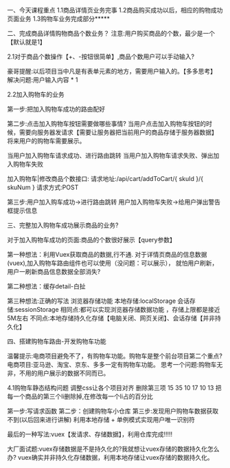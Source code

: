 

一、今天课程重点
1.1商品详情页业务完事
1.2商品购买成功以后，相应的购物成功页面业务
1.3购物车业务完成部分*****



二、完成商品详情购物商品个数业务？
注意:用户购买商品的个数，最少是一个【默认就是1】

2.1对于商品个数操作【+、-按钮很简单】,商品个数用户可以手动输入?

豪哥提醒:以后项目当中凡是有表单元素的地方，需要用户输入的。【多多思考】
解决问题:用户输入内容 * 1




2.2加入购物车的业务

第一步:把加入购物车成功的路由配好

第二步:点击加入购物车按钮需要做哪些事情?
当用户点击加入购物车按钮的时候，需要向服务器发请求【需要让服务器把当前用户的商品存储于服务器数据】
将来用户的购物车需要展示。

当用户加入购物车请求成功、进行路由跳转
当用户加入购物车请求失败、弹出加入购物车失败

加入购物车|修改商品个数接口:
请求地址:/api/cart/addToCart/{ skuId }/{ skuNum }
请求方式:POST


第三步:用户加入购车成功->进行路由跳转
       用户加入购物车失败->给用户弹出警告框提示信息




三、完整加入购物车成功展示商品的业务?

对于加入购物车成功的页面:商品的个数很好展示【query参数】

第一种想法：利用Vuex获取商品的数据,行不通.
对于详情页商品的信息数据(vuex),加入购物车路由组件也可以使用（没问题：可以展示），
就怕用户刷新，用户一刷新商品信息数据全部消失?



第二种想法：缓存detail-白扯



第三种想法:正确的写法  浏览器存储功能
本地存储:localStorage
会话存储:sessionStorage
相同点:都可以实现浏览器存储数据功能 ，存储上限都是接近5M左右
不同点:本地存储持久化存储【电脑关闭、网页关闭】、会话存储【并非持久化】






四、搭建购物车路由-开发购物车功能

温馨提示:电商项目避免不了，有购物车功能。购物车是整个前台项目第二个重点?
电商项目:亚马逊、淘宝、京东、多多一定有购物车功能。
思考一个问题:购物车无非，不用的用户展示的数据不同而已。


4.1购物车静态结构问题
调整css让各个项目对齐    删除第三项   15  35  10 17 10 13
把每一个商品的第三个li删除掉,在修改每一个li占的百分比

第一步:写请求函数
第二步：创建购物车小仓库
第三步:发现用户购物车数据获取不到(以后回来进行讲解)
利用本地存储 + 单例模式实现用户唯一识别符


最后的一种写法:vuex【发请求、存储数据】，利用仓库完成!!!!!




大厂面试题:vuex存储数据是不是持久化的?我就想让vuex存储的数据持久化怎么办?
vuex确实并非持久化存储数据，利用本地存储让vuex存储的数据持久化。













